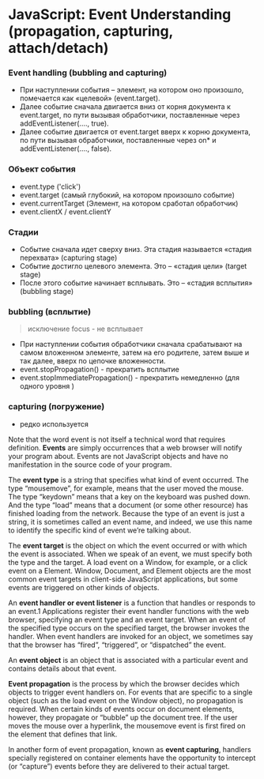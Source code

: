 # JavaScript: Event Understanding \(propagation, capturing, attach/detach\)

### Event handling \(bubbling and capturing\) <a id="event-handling-bubbling-and-capturing"></a>

* При наступлении события – элемент, на котором оно произошло, помечается как «целевой» \(event.target\).
* Далее событие сначала двигается вниз от корня документа к event.target, по пути вызывая обработчики, поставленные через addEventListener\(...., true\).
* Далее событие двигается от event.target вверх к корню документа, по пути вызывая обработчики, поставленные через on\* и addEventListener\(...., false\).

### Объект события

* event.type \('click'\)
* event.target \(самый глубокий, на котором произошло событие\)
* event.currentTarget \(Элемент, на котором сработал обработчик\)
* event.clientX / event.clientY

### Стадии

* Событие сначала идет сверху вниз. Эта стадия называется «стадия перехвата» \(capturing stage\)
* Событие достигло целевого элемента. Это – «стадия цели» \(target stage\)
* После этого событие начинает всплывать. Это – «стадия всплытия» \(bubbling stage\)

### **bubbling \(всплытие\)**

> исключение focus - не всплывает

* При наступлении события обработчики сначала срабатывают на самом вложенном элементе, затем на его родителе, затем выше и так далее, вверх по цепочке вложенности.
* event.stopPropagation\(\) - прекратить всплытие
* event.stopImmediatePropagation\(\) - прекратить немедленно \(для одного уровня \)

### **capturing \(погружение\)**

* редко используется

Note that the word event is not itself a technical word that requires definition. **Events** are simply occurrences that a web browser will notify your program about. Events are not JavaScript objects and have no manifestation in the source code of your program.

The **event type** is a string that specifies what kind of event occurred. The type “mousemove”, for example, means that the user moved the mouse. The type “keydown” means that a key on the keyboard was pushed down. And the type “load” means that a document \(or some other resource\) has finished loading from the network. Because the type of an event is just a string, it is sometimes called an event name, and indeed, we use this name to identify the specific kind of event we’re talking about.

The **event target** is the object on which the event occurred or with which the event is associated. When we speak of an event, we must specify both the type and the target. A load event on a Window, for example, or a click event on a  Element. Window, Document, and Element objects are the most common event targets in client-side JavaScript applications, but some events are triggered on other kinds of objects.

An **event handler or event listener** is a function that handles or responds to an event.1 Applications register their event handler functions with the web browser, specifying an event type and an event target. When an event of the specified type occurs on the specified target, the browser invokes the handler. When event handlers are invoked for an object, we sometimes say that the browser has “fired”, “triggered”, or “dispatched” the event.

An **event object** is an object that is associated with a particular event and contains details about that event.

**Event propagation** is the process by which the browser decides which objects to trigger event handlers on. For events that are specific to a single object \(such as the load event on the Window object\), no propagation is required. When certain kinds of events occur on document elements, however, they propagate or “bubble” up the document tree. If the user moves the mouse over a hyperlink, the mousemove event is first fired on the  element that defines that link.

In another form of event propagation, known as **event capturing**, handlers specially registered on container elements have the opportunity to intercept \(or “capture”\) events before they are delivered to their actual target.

